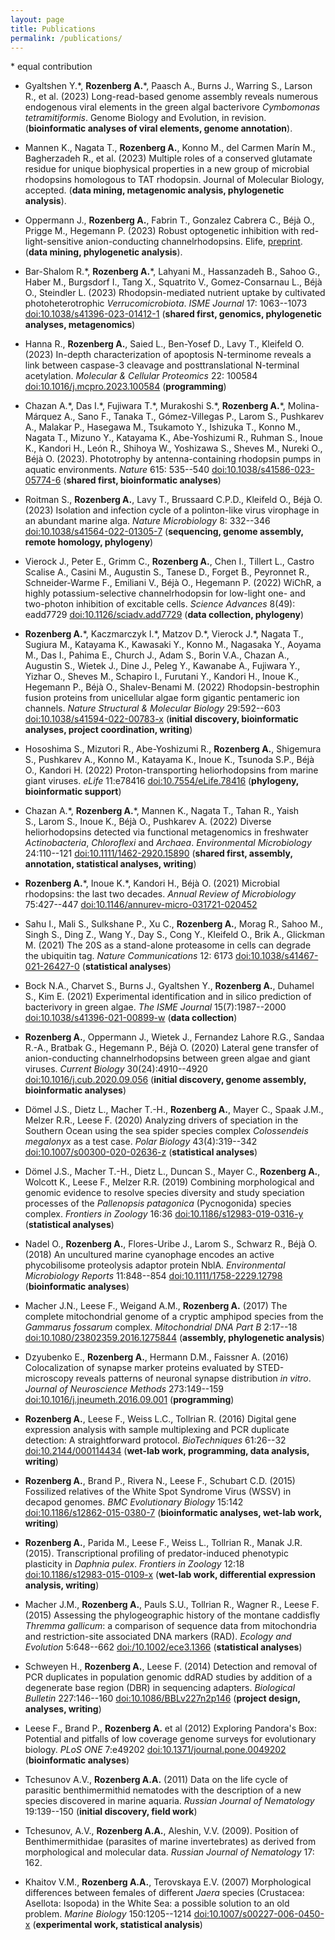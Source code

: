 ```yaml
---
layout: page
title: Publications
permalink: /publications/
---
```


\* equal contribution

* Gyaltshen Y.\*, **Rozenberg A.**\*, Paasch A., Burns J., Warring S., Larson R., et al. (2023) Long-read-based genome assembly reveals numerous endogenous viral elements in the green algal bacterivore *Cymbomonas tetramitiformis*. Genome Biology and Evolution, in revision. (**bioinformatic analyses of viral elements, genome annotation**).

* Mannen K., Nagata T., **Rozenberg A.**, Konno M., del Carmen Marín M., Bagherzadeh R., et al. (2023) Multiple roles of a conserved glutamate residue for unique biophysical properties in a new group of microbial rhodopsins homologous to TAT rhodopsin. Journal of Molecular Biology, accepted. (**data mining, metagenomic analysis, phylogenetic analysis**).

* Oppermann J., **Rozenberg A.**, Fabrin T., Gonzalez Cabrera C., Béjà O., Prigge M., Hegemann P. (2023) Robust optogenetic inhibition with red-light-sensitive anion-conducting channelrhodopsins. Elife, [preprint](https://elifesciences.org/reviewed-preprints/90100). (**data mining, phylogenetic analysis**).

* Bar-Shalom R.\*, **Rozenberg A.**\*, Lahyani M., Hassanzadeh B., Sahoo G., Haber M., Burgsdorf I., Tang X., Squatrito V., Gomez-Consarnau L., Béjà O., Steindler L. (2023) Rhodopsin-mediated nutrient uptake by cultivated photoheterotrophic *Verrucomicrobiota*. *ISME Journal* 17: 1063--1073 [doi:10.1038/s41396-023-01412-1](https://doi.org/10.1038/s41396-023-01412-1) (**shared first, genomics, phylogenetic analyses, metagenomics**)

* Hanna R., **Rozenberg A.**, Saied L., Ben-Yosef D., Lavy T., Kleifeld O. (2023) In-depth characterization of apoptosis N-terminome reveals a link between caspase-3 cleavage and posttranslational N-terminal acetylation. *Molecular & Cellular Proteomics* 22: 100584 [doi:10.1016/j.mcpro.2023.100584](https://doi.org/10.1016/j.mcpro.2023.100584) (**programming**)

* Chazan A.\*, Das I.\*, Fujiwara T.\*, Murakoshi S.\*, **Rozenberg A.**\*, Molina-Márquez A., Sano F., Tanaka T., Gómez-Villegas P., Larom S., Pushkarev A., Malakar P., Hasegawa M., Tsukamoto Y., Ishizuka T., Konno M., Nagata T., Mizuno Y., Katayama K., Abe-Yoshizumi R., Ruhman S., Inoue K., Kandori H., León R., Shihoya W., Yoshizawa S., Sheves M., Nureki O., Béjà O. (2023). Phototrophy by antenna-containing rhodopsin pumps in aquatic environments. *Nature* 615: 535--540 [doi:10.1038/s41586-023-05774-6](https://doi.org/10.1038/s41586-023-05774-6) (**shared first, bioinformatic analyses**)

* Roitman S., **Rozenberg A.**, Lavy T., Brussaard C.P.D., Kleifeld O., Béjà O. (2023) Isolation and infection cycle of a polinton-like virus virophage in an abundant marine alga. *Nature Microbiology* 8: 332--346 [doi:10.1038/s41564-022-01305-7](https://doi.org/10.1038/s41564-022-01305-7) (**sequencing, genome assembly, remote homology, phylogeny**)
	
* Vierock J., Peter E., Grimm C., **Rozenberg A.**, Chen I., Tillert L., Castro Scalise A., Casini M., Augustin S., Tanese D., Forget B., Peyronnet R., Schneider-Warme F., Emiliani V., Béjà O., Hegemann P. (2022) WiChR, a highly potassium-selective channelrhodopsin for low-light one- and two-photon inhibition of excitable cells. *Science Advances* 8(49): eadd7729 [doi:10.1126/sciadv.add7729](https://doi.org/10.1126/sciadv.add7729) (**data collection, phylogeny**)

* **Rozenberg A.**\*, Kaczmarczyk I.\*, Matzov D.\*, Vierock J.\*, Nagata T., Sugiura M., Katayama K., Kawasaki Y., Konno M., Nagasaka Y., Aoyama M., Das I., Pahima E., Church J., Adam S., Borin V.A., Chazan A., Augustin S., Wietek J., Dine J., Peleg Y., Kawanabe A., Fujiwara Y., Yizhar O., Sheves M., Schapiro I., Furutani Y., Kandori H., Inoue K., Hegemann P., Béjà O., Shalev-Benami M. (2022) Rhodopsin-bestrophin fusion proteins from unicellular algae form gigantic pentameric ion channels. *Nature Structural & Molecular Biology* 29:592--603 [doi:10.1038/s41594-022-00783-x](https://doi.org/10.1038/s41594-022-00783-x) (**initial discovery, bioinformatic analyses, project coordination, writing**)

* Hososhima S., Mizutori R., Abe-Yoshizumi R., **Rozenberg A.**, Shigemura S., Pushkarev A., Konno M., Katayama K., Inoue K., Tsunoda S.P., Béjà O., Kandori H. (2022) Proton-transporting heliorhodopsins from marine giant viruses. *eLife* 11:e78416 [doi:10.7554/eLife.78416](https://doi.org/10.7554/eLife.78416) (**phylogeny, bioinformatic support**)
	
* Chazan A.\*, **Rozenberg A.**\*, Mannen K., Nagata T., Tahan R., Yaish S., Larom S., Inoue K., Béjà O., Pushkarev A. (2022) Diverse heliorhodopsins detected via functional metagenomics in freshwater *Actinobacteria*, *Chloroflexi* and *Archaea*. *Environmental Microbiology* 24:110--121 [doi:10.1111/1462-2920.15890](https://doi.org/10.1111/1462-2920.15890) (**shared first, assembly, annotation, statistical analyses, writing**)

* **Rozenberg A.**\*, Inoue K.\*, Kandori H., Béjà O. (2021) Microbial rhodopsins: the last two decades. *Annual Review of Microbiology* 75:427--447 [doi:10.1146/annurev-micro-031721-020452](https://doi.org/10.1146/annurev-micro-031721-020452)

* Sahu I., Mali S., Sulkshane P., Xu C., **Rozenberg A.**, Morag R., Sahoo M., Singh S., Ding Z., Wang Y., Day S., Cong Y., Kleifeld O., Brik A., Glickman M. (2021) The 20S as a stand-alone proteasome in cells can degrade the ubiquitin tag. *Nature Communications* 12: 6173 [doi:10.1038/s41467-021-26427-0](https://doi.org/10.1038/s41467-021-26427-0) (**statistical analyses**)

* Bock N.A., Charvet S., Burns J., Gyaltshen Y., **Rozenberg A.**, Duhamel S., Kim E. (2021) Experimental identification and in silico prediction of bacterivory in green algae. *The ISME Journal* 15(7):1987--2000 [doi:10.1038/s41396-021-00899-w](https://doi.org/10.1038/s41396-021-00899-w) (**data collection**)

* **Rozenberg A.**, Oppermann J., Wietek J., Fernandez Lahore R.G., Sandaa R.-A., Bratbak G., Hegemann P., Béjà O. (2020) Lateral gene transfer of anion-conducting channelrhodopsins between green algae and giant viruses. *Current Biology* 30(24):4910--4920 [doi:10.1016/j.cub.2020.09.056](https://doi.org/10.1016/j.cub.2020.09.056) (**initial discovery, genome assembly, bioinformatic analyses**)
	
* Dömel J.S., Dietz L., Macher T.-H., **Rozenberg A.**, Mayer C., Spaak J.M., Melzer R.R., Leese F. (2020) Analyzing drivers of speciation in the Southern Ocean using the sea spider species complex *Colossendeis megalonyx* as a test case. *Polar Biology* 43(4):319--342 [doi:10.1007/s00300-020-02636-z](https://doi.org/10.1007/s00300-020-02636-z) (**statistical analyses**)
	
* Dömel J.S., Macher T.-H., Dietz L., Duncan S., Mayer C., **Rozenberg A.**, Wolcott K., Leese F., Melzer R.R. (2019) Combining morphological and genomic evidence to resolve species diversity and study speciation processes of the *Pallenopsis patagonica* (Pycnogonida) species complex. *Frontiers in Zoology* 16:36 [doi:10.1186/s12983-019-0316-y](https://doi.org/10.1186/s12983-019-0316-y) (**statistical analyses**)
	
* Nadel O., **Rozenberg A.**, Flores-Uribe J., Larom S., Schwarz R., Béjà O. (2018) An uncultured marine cyanophage encodes an active phycobilisome proteolysis adaptor protein NblA. *Environmental Microbiology Reports* 11:848--854 [doi:10.1111/1758-2229.12798](https://doi.org/10.1111/1758-2229.12798) (**bioinformatic analyses**)

* Macher J.N., Leese F., Weigand A.M., **Rozenberg A.** (2017) The complete mitochondrial genome of a cryptic amphipod species from the *Gammarus fossarum* complex. *Mitochondrial DNA Part B* 2:17--18 [doi:10.1080/23802359.2016.1275844](https://doi.org/10.1080/23802359.2016.1275844) (**assembly, phylogenetic analysis**)

* Dzyubenko E., **Rozenberg A.**, Hermann D.M., Faissner A. (2016) Colocalization of synapse marker proteins evaluated by STED-microscopy reveals patterns of neuronal synapse distribution *in vitro*. *Journal of Neuroscience Methods* 273:149--159 [doi:10.1016/j.jneumeth.2016.09.001](https://doi.org/10.1016/j.jneumeth.2016.09.001) (**programming**)

* **Rozenberg A.**, Leese F., Weiss L.C., Tollrian R. (2016) Digital gene expression analysis with sample multiplexing and PCR duplicate detection: A straightforward protocol. *BioTechniques* 61:26--32 [doi:10.2144/000114434](https://doi.org/10.2144/000114434) (**wet-lab work, programming, data analysis, writing**)

* **Rozenberg A.**, Brand P., Rivera N., Leese F., Schubart C.D. (2015) Fossilized relatives of the White Spot Syndrome Virus (WSSV) in decapod genomes. *BMC Evolutionary Biology* 15:142 [doi:10.1186/s12862-015-0380-7](https://doi.org/10.1186/s12862-015-0380-7) (**bioinformatic analyses, wet-lab work, writing**)

* **Rozenberg A.**, Parida M., Leese F., Weiss L., Tollrian R., Manak J.R. (2015). Transcriptional profiling of predator-induced phenotypic plasticity in *Daphnia pulex*. *Frontiers in Zoology* 12:18 [doi:10.1186/s12983-015-0109-x](https://doi.org/10.1186/s12983-015-0109-x) (**wet-lab work, differential expression analysis, writing**)	

* Macher J.M., **Rozenberg A.**, Pauls S.U., Tollrian R., Wagner R., Leese F. (2015) Assessing the phylogeographic history of the montane caddisfly *Thremma gallicum*: a comparison of sequence data from mitochondria and restriction-site associated DNA markers (RAD). *Ecology and Evolution* 5:648--662 [doi:/10.1002/ece3.1366](https://doi.org/10.1002/ece3.1366) (**statistical analyses**)

* Schweyen H., **Rozenberg A.**, Leese F. (2014) Detection and removal of PCR duplicates in population genomic ddRAD studies by addition of a degenerate base region (DBR) in sequencing adapters. *Biological Bulletin* 227:146--160 [doi:10.1086/BBLv227n2p146](https://doi.org/10.1086/BBLv227n2p146) (**project design, analyses, writing**)

* Leese F., Brand P., **Rozenberg A.** et al (2012) Exploring Pandora's Box: Potential and pitfalls of low coverage genome surveys for evolutionary biology. *PLoS ONE* 7:e49202 [doi:10.1371/journal.pone.0049202](https://doi.org/10.1371/journal.pone.0049202) (**bioinformatic analyses**)

* Tchesunov A.V., **Rozenberg A.A.** (2011) Data on the life cycle of parasitic benthimermithid nematodes with the description of a new species discovered in marine aquaria. *Russian Journal of Nematology* 19:139--150 (**initial discovery, field work**)

* Tchesunov, A.V., **Rozenberg A.A.**, Aleshin, V.V. (2009). Position of Benthimermithidae (parasites of marine invertebrates) as derived from morphological and molecular data. *Russian Journal of Nematology* 17: 162.

* Khaitov V.M., **Rozenberg A.A.**, Terovskaya E.V. (2007) Morphological differences between females of different *Jaera* species (Crustacea: Asellota: Isopoda) in the White Sea: a possible solution to an old problem. *Marine Biology* 150:1205--1214 [doi:10.1007/s00227-006-0450-x](https://doi.org/10.1007/s00227-006-0450-x) (**experimental work, statistical analysis**)

